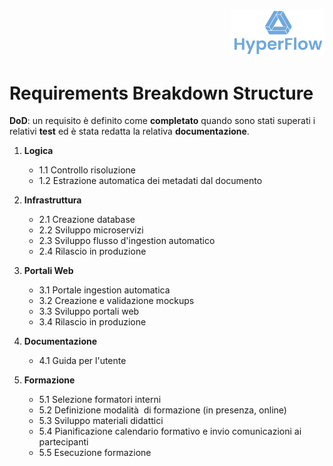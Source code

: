 <p style="text-align: right;">
  <img src="https://github.com/Lorenzo-Gardini/Project-Management/blob/main/report/images/hyperflow_logo.png?raw=true" alt="Logo" style="width: 150px;"/>
</p>

# Requirements Breakdown Structure

**DoD**: un requisito è definito come **completato** quando sono stati superati i relativi **test** ed è stata redatta la relativa **documentazione**.

1. **Logica**
   - 1.1 Controllo risoluzione
   - 1.2 Estrazione automatica dei metadati dal documento

2. **Infrastruttura**
   - 2.1 Creazione database
   - 2.2 Sviluppo microservizi
   - 2.3 Sviluppo flusso d'ingestion automatico
   - 2.4 Rilascio in produzione

3. **Portali Web**
   - 3.1 Portale ingestion automatica
   - 3.2 Creazione e validazione mockups
   - 3.3 Sviluppo portali web
   - 3.4 Rilascio in produzione
   
4. **Documentazione**
   - 4.1 Guida per l'utente

5. **Formazione**
   - 5.1 Selezione formatori interni
   - 5.2 Definizione modalità  di formazione (in presenza,  online)
   - 5.3 Sviluppo materiali didattici
   - 5.4 Pianificazione calendario formativo e invio comunicazioni ai partecipanti
   - 5.5 Esecuzione formazione
